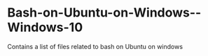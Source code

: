 # Bash-on-Ubuntu-on-Windows--Windows-10
Contains a list of files related to bash on Ubuntu on windows
